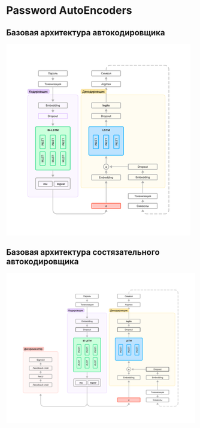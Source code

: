 # Password AutoEncoders



## Базовая архитектура автокодировщика

<img src="img/ae.png" alt="ae" style="zoom:50%;" />





## Базовая архитектура состязательного автокодировщика

<img src="img/aae.png" alt="ae" style="zoom:50%;" />
